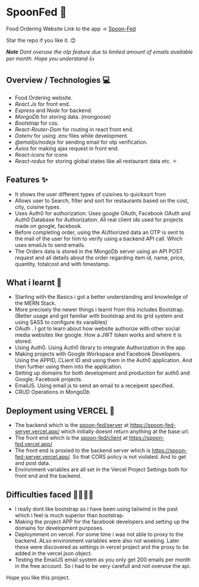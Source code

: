 # SpoonFed 🍴

Food Ordering Website
Link to the app -> [Spoon-Fed](https://spoon-fed.vercel.app/)

Star the repo if you like it. 😊

***Note** Dont overuse the otp feature due to limited amount of emails available per month.  Hope you understand* 👍 

## Overview / Technologies 💻
- Food Ordering website.
- *React.Js* for front end. 
- *Express* and *Node* for backend. 
- *MongoDb* for storing data. (mongoose)
- *Bootstrap* for css.
- *React-Router-Dom* for routing in react front end. 
- *Dotenv* for using .env files while development.
- *@emailjs/nodejs* for sending email for otp verification.
- *Axios* for making ajax request in front end.
- *React-icons* for icons
- *React-redux* for storing global states like all restaurant data etc. ⚛️ 


## Features ✨
- It shows the user different types of cuisines to quicksort from
- Allows user to Search, filter and sort for restaurants based on the cost, city, cuisine types.
- Uses Auth0 for authorization. Uses google OAuth, Facebook OAuth and Auth0 Database for Authorization. All real client ids used for projects made on google, facebook.
- Before completing order, using the AUthorized data an OTP is sent to the mail of the user for him to verify using a backend API call. Which uses emailJs to send emails.
- The Orders data is stored in the MongoDb server using an API POST request and all details about the order regarding item id, name, price, quantity, totalcost and with timestamp.


## What i learnt 🤯
- Starting with the Basics i got a better understanding and knowledge of the MERN Stack.
- More precisely the newer things i learnt from this includes Bootstrap. (Better usage and got familiar with bootstrap and its grid system and using SASS to configure its varaibles)
- OAuth . I got to learn about how website authorize with other social media websites like google. How a JWT token works and where it is stored. 
- Using Auth0. Using Auth0 library to integrate Authorization in the app.
- Making projects with Google Workspace and Facebook Developers. Using the APPID, CLient ID and using them in the Auth0 application. And then further using them into the application.
- Setting up domains for both development and production for auth0 and Google, Facebook projects. 
- EmailJS. Using email js to send an email to a receipent specified. 
- CRUD Operations in MongoDb

## Deployment using VERCEL 🛫
- The backend which is the [spoon-fed/server](https://github.com/Mayank-Jain-1/SpoonFed.github.io/tree/master/server) at https://spoon-fed-server.vercel.app/ which initially doesnt return anything at the base url.
- The front end which is the [spoon-fed/client](https://github.com/Mayank-Jain-1/SpoonFed.github.io/tree/master/client) at https://spoon-fed.vercel.app/
- The front end is proxied to the backend server which is https://spoon-fed-server.vercel.app/. So that CORS policy is not violated. And to get and post data.
- Environment variables are all set in the Vercel Project Settings both for front end and the backend.

## Difficulties faced 😵‍💫🧗‍♀️
- I really dont like bootstrap as i have been using tailwind in the past which i feel is much superior than bootstrap.
- Making the project APP for the facebook developers and setting up the domains for development purposes.
- Deploymment on vercel. For some time i was not able to proxy to the backend. ALso environment variables were also not woeking. Later these were discovered as settings in vercel project and the proxy to be added in the vercel.json object.
- Testing the EmailJS email system as you only get 200 emails per month in the free account. So i had to be very carefull and not overuse the api. 


Hope you like this project. 
